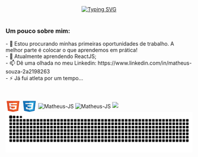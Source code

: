 <div align="center">
  <a href="https://git.io/typing-svg"><img src="https://readme-typing-svg.demolab.com?font=Fira+Code&pause=1000&background=FFFFFF00&width=435&lines=Ol%C3%A1%2C+meu+nome+%C3%A9+Matheus+Souza!" alt="Typing SVG" />  </a>
</div>

<img align="center" alt="" src="./src/header-gif.gif">

<h3> Um pouco sobre mim: </h3>
- 🔭 Estou procurando minhas primeiras oportunidades de trabalho. A melhor parte é colocar o que aprendemos em prática! <br>
- 🌱 Atualmente aprendendo ReactJS; <br>
- 📫 Dê uma olhada no meu Linkedin: https://www.linkedin.com/in/matheus-souza-2a2198263 <br>
- ⚡ Já fui atleta por um tempo...

##

<div style="display: inline_block"><br>
   <!-- <img align="center" alt="Rafa-Js" height="30" width="40" src="https://raw.githubusercontent.com/devicons/devicon/master/icons/javascript/javascript-plain.svg"> -->
      <img align="center" alt="Matheus-HTML" height="30" width="40" src="https://raw.githubusercontent.com/devicons/devicon/master/icons/html5/html5-original.svg">
      <img align="center" alt="Matheus-CSS" height="30" width="40" src="https://raw.githubusercontent.com/devicons/devicon/master/icons/css3/css3-original.svg">
      <img align="center" alt="Matheus-JS" height="30" width="40" src="https://cdn.jsdelivr.net/gh/devicons/devicon/icons/javascript/javascript-plain.svg">
      <img align="center" alt="Matheus-JS" height="30" width="40" src="https://cdn.jsdelivr.net/gh/devicons/devicon/icons/react/react-original.svg" />
      <img src="https://cdn.jsdelivr.net/gh/devicons/devicon@latest/icons/flutter/flutter-original.svg" />
</div>

<picture align="center">
  <source media="(prefers-color-scheme: dark)" srcset="https://raw.githubusercontent.com/SouzaMatheusH/SouzaMatheusH/output/github-contribution-grid-snake-dark.svg">
  <source media="(prefers-color-scheme: light)" srcset="https://raw.githubusercontent.com/SouzaMatheusH/SouzaMatheusH/output/github-contribution-grid-snake-dark.svg">
  <img align="center" alt="github contribution grid snake animation" src="https://raw.githubusercontent.com/SouzaMatheusH/SouzaMatheusH/output/github-contribution-grid-snake.svg">
</picture>
